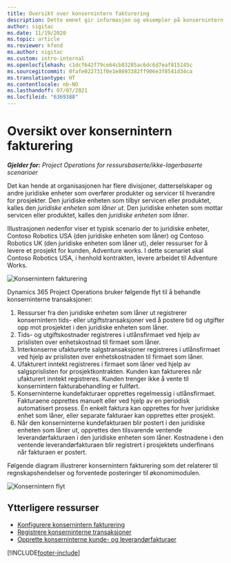 ```yaml
---
title: Oversikt over konsernintern fakturering
description: Dette emnet gir informasjon og eksempler på konsernintern fakturering for prosjekter.
author: sigitac
ms.date: 11/19/2020
ms.topic: article
ms.reviewer: kfend
ms.author: sigitac
ms.custom: intro-internal
ms.openlocfilehash: c1dcf642f79ce64cb83285ac6dc6d7eaf815145c
ms.sourcegitcommit: 0fafe022731f0e1e8693382ff906e3f8541d34ca
ms.translationtype: HT
ms.contentlocale: nb-NO
ms.lasthandoff: 07/07/2021
ms.locfileid: "6369388"
---
```

# <a name="intercompany-invoicing-overview"></a>Oversikt over konsernintern fakturering

_**Gjelder for:** Project Operations for ressursbaserte/ikke-lagerbaserte scenarioer_

Det kan hende at organisasjonen har flere divisjoner, datterselskaper og andre juridiske enheter som overfører produkter og servicer til hverandre for prosjekter. Den juridiske enheten som tilbyr servicen eller produktet, kalles den *juridiske enheten som låner ut*. Den juridiske enheten som mottar servicen eller produktet, kalles den *juridiske enheten som låner*.

Illustrasjonen nedenfor viser et typisk scenario der to juridiske enheter, Contoso Robotics USA (den juridiske enheten som låner) og Contoso Robotics UK (den juridiske enheten som låner ut), deler ressurser for å levere et prosjekt for kunden, Adventure works. I dette scenariet skal Contoso Robotics USA, i henhold kontrakten, levere arbeidet til Adventure Works.

![Konsernintern fakturering](./media/IntercompanyScenario.png) 

Dynamics 365 Project Operations bruker følgende flyt til å behandle konserninterne transaksjoner:

1. Ressurser fra den juridiske enheten som låner ut registrerer konsernintern tids- eller utgiftstransaksjoner ved å postere tid og utgifter opp mot prosjektet i den juridiske enheten som låner.
2. Tids- og utgiftskostnader registreres i utlånsfirmaet ved hjelp av prislisten over enhetskostnad til firmaet som låner.
3. Interkonserne ufakturerte salgstransaksjoner registreres i utlånsfirmaet ved hjelp av prislisten over enhetskostnaden til firmaet som låner.
4. Ufakturert inntekt registreres i firmaet som låner ved hjelp av salgsprislisten for prosjektkontrakten. Kunden kan faktureres når ufakturert inntekt registreres. Kunden trenger ikke å vente til konsernintern fakturabehandling er fullført.
5. Konserninterne kundefakturaer opprettes regelmessig i utlånsfirmaet. Fakturaene opprettes manuelt eller ved hjelp av en periodisk automatisert prosess. Én enkelt faktura kan opprettes for hver juridiske enhet som låner, eller separate fakturaer kan opprettes etter prosjekt.
6. Når den konserninterne kundefakturaen blir postert i den juridiske enheten som låner ut, opprettes den tilsvarende ventende leverandørfakturaen i den juridiske enheten som låner. Kostnadene i den ventende leverandørfakturaen blir registrert i prosjektets underfinans når fakturaen er postert.

Følgende diagram illustrerer konsernintern fakturering som det relaterer til regnskapshendelser og forventede posteringer til økonomimodulen.

![Konsernintern flyt](./media/IntercompanyFlow.png)

## <a name="additional-resources"></a>Ytterligere ressurser

- [Konfigurere konsernintern fakturering](configure-intercompany-invoicing.md)
- [Registrere konserninterne transaksjoner](create-intercompany-transactions.md)
- [Opprette konserninterne kunde- og leverandørfakturaer](create-intercompany-customer-vendor-invoices.md)


[!INCLUDE[footer-include](../includes/footer-banner.md)]